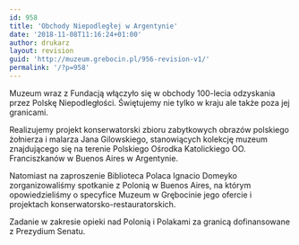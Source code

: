 ```yaml
---
id: 958
title: 'Obchody Niepodległej w Argentynie'
date: '2018-11-08T11:16:24+01:00'
author: drukarz
layout: revision
guid: 'http://muzeum.grebocin.pl/956-revision-v1/'
permalink: '/?p=958'
---
```


Muzeum wraz z Fundacją włączyło się w obchody 100-lecia odzyskania przez Polskę Niepodległości. Świętujemy nie tylko w kraju ale także poza jej granicami.

Realizujemy projekt konserwatorski zbioru zabytkowych obrazów polskiego żołnierza i malarza Jana Gilowskiego, stanowiących kolekcję muzeum znajdującego się na terenie Polskiego Ośrodka Katolickiego OO. Franciszkanów w Buenos Aires w Argentynie.

Natomiast na zaproszenie Biblioteca Polaca Ignacio Domeyko zorganizowaliśmy spotkanie z Polonią w Buenos Aires, na którym opowiedzieliśmy o specyfice Muzeum w Grębocinie jego ofercie i projektach konserwatorsko-restauratorskich.

Zadanie w zakresie opieki nad Polonią i Polakami za granicą dofinansowane z Prezydium Senatu.

##### <span class="fwn fcg"><span class="fcg"><span class="fwb">  
</span> </span></span>

##### <span class="fwn fcg"><span class="fcg"> </span></span>